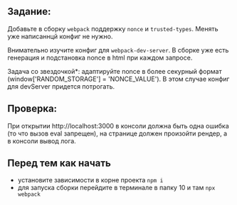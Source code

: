 ## Задание:

Добавьте в сборку `webpack` поддержку `nonce` и `trusted-types`. Менять уже написаннцй конфиг не нужно.

Внимательно изучите конфиг для `webpack-dev-server`. В сборке уже есть генерация и подстановка nonce в html при каждом запросе.

Задача со звездочкой*: адаптируйте nonce в более секурный формат (window['RANDOM_STORAGE'] = 'NONCE_VALUE'). В этом случае конфиг для devServer придется потрогать.

## Проверка:

При открытии http://localhost:3000 в консоли должна быть одна ошибка (то что вызов eval запрещен), на странице должен произойти рендер, а в консоли вывод лога.

## Перед тем как начать

- установите зависимости в корне проекта `npm i`
- для запуска сборки перейдите в терминале в папку 10 и там `npx webpack`
